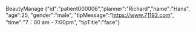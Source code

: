 BeautyManage {"id":"patient000006","planner":"Richard","name":"Hans", "age":25, "gender":"male", "tipMessage":"https://www.71192.com", "time":"7：00 am - 7:00pm", "tipTitle":"face"}
